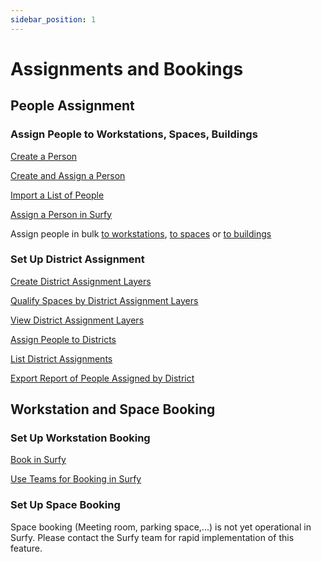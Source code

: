 ```yaml
---
sidebar_position: 1
---
```


# Assignments and Bookings

## People Assignment

### Assign People to Workstations, Spaces, Buildings

[Create a Person](/en/docs/tutorials/person/create)

[Create and Assign a Person](/en/docs/tutorials/affectations/workplaceaffectation/create#create-and-assign-a-person-to-a-workstation)

[Import a List of People](/en/docs/tutorials/person/create#import-people)


[Assign a Person in Surfy](/en/docs/tutorials/affectations/intro)

Assign people in bulk [to workstations](/en/docs/tutorials/affectations/workplaceaffectation/create#assign-people-to-workstations-by-excel-import), [to spaces](/en/docs/tutorials/affectations/roomaffectation/create#assign-people-to-spaces-by-excel-import) or [to buildings](/en/docs/tutorials/affectations/persontobuilding/create#assign-people-to-building-by-excel-import)




### Set Up District Assignment

[Create District Assignment Layers](/en/docs/tutorials/dimensionTypeToBuilding/create)

[Qualify Spaces by District Assignment Layers](/en/docs/tutorials/dimensionTypeToBuilding/create#qualify-a-space-by-an-assignment-layer)

[View District Assignment Layers](/en/docs/tutorials/dimensionTypeToBuilding/create#view-assignment-layers)

[Assign People to Districts](/en/docs/tutorials/affectations/dimensionToPerson/create)

[List District Assignments](/en/docs/courses/find/listfindcourse)

[Export Report of People Assigned by District](/en/docs/tutorials/dimensionTypeToBuilding/create#assignment-layer-data-report)

## Workstation and Space Booking

### Set Up Workstation Booking



[Book in Surfy](/en/docs/tutorials/booking/workplace)

[Use Teams for Booking in Surfy](/en/docs/tutorials/booking/teams)


### Set Up Space Booking

Space booking (Meeting room, parking space,...) is not yet operational in Surfy.
Please contact the Surfy team for rapid implementation of this feature.



